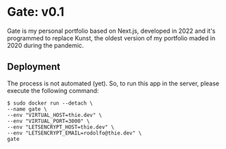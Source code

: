 # Gate: v0.1

Gate is my personal portfolio based on Next.js, developed in 2022 and it's programmed to replace Kunst, the oldest version of my portfolio maded in 2020 during the pandemic.


## Deployment

The process is not automated (yet). So, to run this app in the server, please execute the following command:

```shell
$ sudo docker run --detach \
--name gate \
--env "VIRTUAL_HOST=thie.dev" \
--env "VIRTUAL_PORT=3000" \
--env "LETSENCRYPT_HOST=thie.dev" \
--env "LETSENCRYPT_EMAIL=rodolfo@thie.dev" \
gate
```
